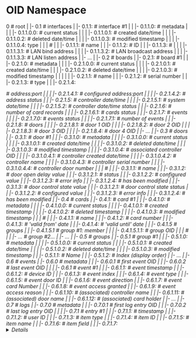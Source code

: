 # OID Namespace

0                                                                            # root
|
|- 0.1                                                                       # interfaces
|    |- 0.1.1:                                                               # interface #1
|    |      |- 0.1.1.0: <metadata>                                           #    metadata
|    |      |        |- 0.1.1.0.0: <status>                                  #       current status
|    |      |        |- 0.1.1.0.1: <created>                                 #       created date/time
|    |      |        |- 0.1.1.0.2: <deleted>                                 #       deleted date/time
|    |      |        |- 0.1.1.0.3: <modified>                                #       modified timestamp
|    |      |        |- 0.1.1.0.4: <type>                                            type
|    |      |                                                                #
|    |      |- 0.1.1.1: <name>                                               #    name
|    |      |- 0.1.1.2: <ID>                                                 #    ID
|    |      |- 0.1.1.3: <LAN>                                                #
|    |      |        |- 0.1.1.3.1: <bind>                                    #    LAN bind address
|    |      |        |- 0.1.1.3.2: <broadcast>                               #    LAN broadcast address
|    |      |        |- 0.1.1.3.3: <listen>                                  #    LAN listen address
|    |- ...
| 
|- 0.2                                                                       # boards
|    |- 0.2.1:                                                               # board #1
|    |      |- 0.2.1.0: <metadata>                                           #    metadata
|    |      |        |- 0.2.1.0.0: <status>                                  #       current status
|    |      |        |- 0.2.1.0.1: <created>                                 #       created date/time
|    |      |        |- 0.2.1.0.2: <deleted>                                 #       deleted date/time
|    |      |        |- 0.2.1.0.3: <modified>                                #       modified timestamp
|    |      |
|    |      |- 0.2.1.1: <name>                                               #    name
|    |      |- 0.2.1.2: <ID>                                                 #    serial number
|    |      |- 0.2.1.3: <type>                                               #    type
|    |      |- 0.2.1.4: <address>                                            #    address:port
|    |      |        |- 0.2.1.4.1: <configured>                              #    configured address:port
|    |      |        |- 0.2.1.4.2: <status>                                  #    address status
|    |      |- 0.2.1.5:  <datetime>                                          #    controller date/time
|    |      |        |- 0.2.1.5.1: <now>                                     #    system date/time
|    |      |        |- 0.2.1.5.2: <status>                                  #    controller date/time status
|    |      |- 0.2.1.6:  <cards>                                             #    number of card records
|    |      |        |- 0.2.1.6.1: <status>                                  #    cards status
|    |      |- 0.2.1.7:  <events>                                            #    events
|    |      |        |- 0.2.1.7.0: <status>                                  #       events status
|    |      |        |- 0.2.1.7.1: <count>                                   #       number of events
|    |      |- 0.2.1.8:  <doors>                                             #    doors
|    |      |        |- 0.2.1.8.1: <door1>                                   #       door 1 OID
|    |      |        |- 0.2.1.8.2: <door2>                                   #       door 2 OID
|    |      |        |- 0.2.1.8.3: <door3>                                   #       door 3 OID
|    |      |        |- 0.2.1.8.4: <door4>                                   #       door 4 OID
|    |- ...
|
|- 0.3                                                                       # doors
|    |- 0.3.1:                                                               # door #1
|    |      |- 0.3.1.0: <metadata>                                           #    metadata
|    |      |        |- 0.3.1.0.0: <status>                                  #       current status
|    |      |        |- 0.3.1.0.1: <created>                                 #       created date/time
|    |      |        |- 0.3.1.0.2: <deleted>                                 #       deleted date/time
|    |      |        |- 0.3.1.0.3: <modified>                                #       modified timestamp
|    |      |        |- 0.3.1.0.4: <controller>                              #       associated controller OID
|    |      |                   |- 0.3.1.0.4.1: <created>                    #               controller created date/time
|    |      |                   |- 0.3.1.0.4.2: <name>                       #               controller name
|    |      |                   |- 0.3.1.0.4.3: <deviceID>                   #               controller serial number
|    |      |                   |- 0.3.1.0.4.4: <door>                       #               controller door number
|    |      |                                                                #
|    |      |- 0.3.1.1: <name>                                               #    name
|    |      |- 0.3.1.2: <delay>                                              #    door open delay value
|    |               |- 0.3.1.2.1: <status>                                  #                    status
|    |               |- 0.3.1.2.2: <configured>                              #                    configured value
|    |               |- 0.3.1.2.3: <error>                                   #                    error info
|    |               |- 0.3.1.2.4: <modified>                                #                    has been modified
|    |      |- 0.3.1.3: <control>                                            #    door control state value
|    |               |- 0.3.1.2.1: <status>                                  #    door control state status
|    |               |- 0.3.1.2.2: <configured>                              #                       configured value
|    |               |- 0.3.1.2.3: <error>                                   #                       error info
|    |               |- 0.3.1.2.4: <modified>                                #                       has been modified
|
|- 0.4                                                                       # cards
|    |- 0.4.1:                                                               # card #1
|    |      |- 0.4.1.0: <metadata>                                           #    metadata
|    |      |        |- 0.4.1.0.0: <status>                                  #       current status
|    |      |        |- 0.4.1.0.1: <created>                                 #       created timestamp
|    |      |        |- 0.4.1.0.2: <deleted>                                 #       deleted timestamp
|    |      |        |- 0.4.1.0.3: <modified>                                #       modified timestamp
|    |      |                                                                # 
|    |      |- 0.4.1.1: <name>                                               #      name
|    |      |- 0.4.1.2: <number>                                             #      card number
|    |      |- 0.4.1.3: <from>                                               #      'valid from' date
|    |      |- 0.4.1.4: <to>                                                 #      'valid until' date
|    |      |- 0.4.1.5                                                       #      groups
|    |               |- 0.4.1.5.1 <member>                                   #      group #1: member
|    |               |           |- 0.4.1.5.1.1: <oid>                       #                group OID
|    |               |                                                       #
|    |               |- ...                                                  #      group #2...
|    |- ...
|
|- 0.5                                                                       # groups
|    |- 0.5.1                                                                # group #1
|    |      |- 0.5.1.0: <metadata>                                           #    metadata
|    |      |        |- 0.5.1.0.0: <status>                                  #       current status
|    |      |        |- 0.5.1.0.1: <created>                                 #       created date/time
|    |      |        |- 0.5.1.0.2: <deleted>                                 #       deleted date/time
|    |      |        |- 0.5.1.0.3: <modified>                                #       modified timestamp
|    |      |- 0.5.1.1: <name>                                               #       Name
|    |      |- 0.5.1.2: <index>                                              #       Index (display order)
|    |- ...
|
|- 0.6                                                                       # events
|    |- 0.6.0                                                                #    metadata
|    |      |- 0.6.0.1                                                       #       first event OID
|    |      |- 0.6.0.2                                                       #       last event OID
|    |
|    |- 0.6.1                                                                #    event #1
|    |      |- 0.6.1.1:  <timestamp>                                         #       event timestamp
|    |      |- 0.6.1.2:  <deviceID>                                          #       device ID
|    |      |- 0.6.1.3:  <index>                                             #       event index
|    |      |- 0.6.1.4:  <type>                                              #       event type
|    |      |- 0.6.1.5:  <door>                                              #       event door ID
|    |      |- 0.6.1.6:  <direction>                                         #       event direction
|    |      |- 0.6.1.7:  <cardNumber>                                        #       event card Number
|    |      |- 0.6.1.8:  <accessGranted>                                     #       event access granted
|    |      |- 0.6.1.9:  <reason>                                            #       event access reason
|    |      |- 0.6.1.10: <deviceName>                                        #       (associated) controller name
|    |      |- 0.6.1.11: <doorName>                                          #       (associated) door name
|    |      |- 0.6.1.12: <cardName>                                          #       (associated) card holder
|    |- ...
|
|- 0.7                                                                       # logs
|    |- 0.7.0                                                                #    metadata
|    |      |- 0.7.0.1                                                       #       first log entry OID
|    |      |- 0.7.0.2                                                       #       last log entry OID
|    |
|    |- 0.7.1                                                                #    entry #1
|    |      |- 0.7.1.1: <timestamp>                                          #       timestamp
|    |      |- 0.7.1.2: <uid>                                                #       user ID
|    |      |- 0.7.1.3: <item>                                               #       item type
|    |      |- 0.7.1.4: <id>                                                 #       item ID
|    |      |- 0.7.1.5: <name>                                               #       item name
|    |      |- 0.7.1.6: <field>                                              #       item field
|    |      |- 0.7.1.7: <details>                                            #       item details

